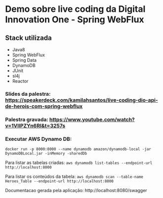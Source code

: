 # Demo sobre live coding da Digital Innovation One - Spring WebFlux

## Stack utilizada

- Java8
- Spring WebFlux
- Spring Data
- DynamoDB
- JUnit
- sl4j
- Reactor

### Slides da palestra: https://speakerdeck.com/kamilahsantos/live-coding-dio-api-de-herois-com-spring-webflux

### Palestra gravada: https://www.youtube.com/watch?v=1VllPZYn6RI&t=3257s

### Executar AWS Dynamo DB:

```shell
docker run -p 8000:8000 --name dynamodb amazon/dynamodb-local -jar DynamoDBLocal.jar -inMemory -sharedDb
```

Para listar as tabelas criadas: `aws dynamodb list-tables --endpoint-url http://localhost:8000`

Para listar os conteúdos da tabela: `aws dynamodb scan --table-name Heroes_Table --endpoint-url http://localhost:8000`

Documentacao gerada pela aplicação: http://localhost:8080/swagger
